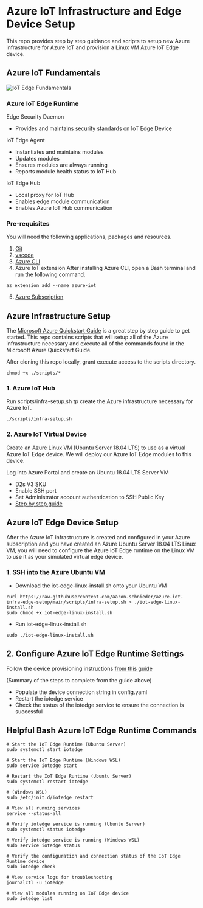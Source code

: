 # Azure IoT Infrastructure and Edge Device Setup

This repo provides step by step guidance and scripts to setup new Azure infrastructure for Azure IoT and provision a Linux VM Azure IoT Edge device.

## Azure IoT Fundamentals

![IoT Edge Fundamentals](https://docs.microsoft.com/en-us/azure/iot-edge/media/quickstart/install-edge-full.png?view=iotedge-2018-06)

### Azure IoT Edge Runtime
Edge Security Daemon
- Provides and maintains security standards on IoT Edge Device

IoT Edge Agent
- Instantiates and maintains modules
- Updates modules
- Ensures modules are always running
- Reports module health status to IoT Hub

IoT Edge Hub
- Local proxy for IoT Hub
- Enables edge module communication
- Enables Azure IoT Hub communication

### Pre-requisites
You will need the following applications, packages and resources.

1. [Git](https://git-scm.com/downloads)
2. [vscode](https://code.visualstudio.com/download)
3. [Azure CLI](https://docs.microsoft.com/en-us/cli/azure/install-azure-cli)
4. Azure IoT extension
After installing Azure CLI, open a Bash terminal and run the following command.
```
az extension add --name azure-iot
```
5. [Azure Subscription](https://azure.microsoft.com/en-us/free/)

## Azure Infrastructure Setup
The [Microsoft Azure Quickstart Guide](https://docs.microsoft.com/en-us/azure/iot-edge/quickstart?view=iotedge-2018-06) is a great step by step guide to get started. This repo contains scripts that will setup all of the Azure infrastructure necessary and execute all of the commands found in the Microsoft Azure Quickstart Guide. 

After cloning this repo locally, grant execute access to the scripts directory.
```
chmod +x ./scripts/*
```

### 1. Azure IoT Hub
Run scripts/infra-setup.sh tp create the Azure infrastructure necessary for Azure IoT.
```
./scripts/infra-setup.sh
```

### 2. Azure IoT Virtual Device
Create an Azure Linux VM (Ubuntu Server 18.04 LTS) to use as a virtual Azure IoT Edge device. We will deploy our Azure IoT Edge modules to this device.

Log into Azure Portal and create an Ubuntu 18.04 LTS Server VM
- D2s V3 SKU
- Enable SSH port
- Set Administrator account authentication to SSH Public Key
- [Step by step guide](https://docs.microsoft.com/en-us/azure/virtual-machines/linux/quick-create-portal)

## Azure IoT Edge Device Setup
After the Azure IoT infrastructure is created and configured in your Azure subscription and you have created an Azure Ubuntu Server 18.04 LTS Linux VM, you will need to configure the Azure IoT Edge runtime on the Linux VM to use it as your simulated virtual edge device.

### 1. SSH into the Azure Ubuntu VM 
- Download the iot-edge-linux-install.sh onto your Ubuntu VM
```
curl https://raw.githubusercontent.com/aaron-schnieder/azure-iot-infra-edge-setup/main/scripts/infra-setup.sh > ./iot-edge-linux-install.sh
sudo chmod +x iot-edge-linux-install.sh
```
- Run iot-edge-linux-install.sh
```
sudo ./iot-edge-linux-install.sh
```

## 2. Configure Azure IoT Edge Runtime Settings
Follow the device provisioning instructions [from this guide](https://docs.microsoft.com/en-us/azure/iot-edge/how-to-provision-single-device-linux-symmetric?view=iotedge-2018-06&tabs=azure-cli#provision-the-device-with-its-cloud-identity)

(Summary of the steps to complete from the guide above)
- Populate the device connection string in config.yaml
- Restart the iotedge service
- Check the status of the iotedge service to ensure the connection is successful

## Helpful Bash Azure IoT Edge Runtime Commands

```
# Start the IoT Edge Runtime (Ubuntu Server)
sudo systemctl start iotedge

# Start the IoT Edge Runtime (Windows WSL)
sudo service iotedge start

# Restart the IoT Edge Runtime (Ubuntu Server)
sudo systemctl restart iotedge

# (Windows WSL)
sudo /etc/init.d/iotedge restart

# View all running services
service --status-all

# Verify iotedge service is running (Ubuntu Server)
sudo systemctl status iotedge

# Verify iotedge service is running (Windows WSL)
sudo service iotedge status

# Verify the configuration and connection status of the IoT Edge Runtime device
sudo iotedge check

# View service logs for troubleshooting
journalctl -u iotedge

# View all modules running on IoT Edge device
sudo iotedge list
```
